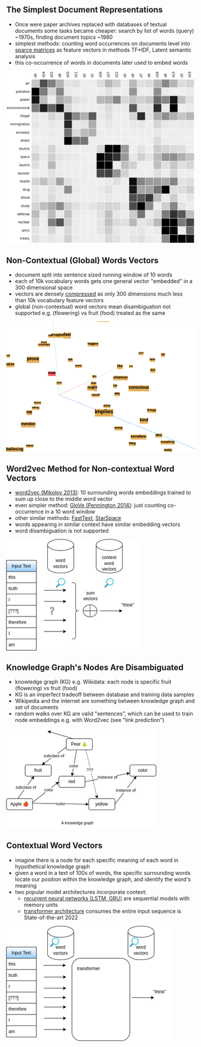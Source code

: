 ## The Simplest Document Representations
- Once were paper archives replaced with databases of textual documents some tasks became cheaper: search by list of words (query) ~1970s, finding document topics ~1980
- simplest methods: counting word occurrences on documents level into [sparce matrices](/ml/sparse-matrix-why-and-when) as feature vectors in methods TF*IDF, Latent semantic analysis
- this co-occurrence of words in documents later used to embed words

![Latent semantic analysis - CC BY-SA 4.0 Christoph Carl Kling](/images/latent-semantic-analysis-wiki.png)


## Non-Contextual (Global) Words Vectors
- document split into sentence sized running window of 10 words
- each of 10k vocabulary words gets one general vector "embedded" in a 300 dimensional space
- vectors are densely [compressed](/ml/neural-data-compression) as only 300 dimensions much less than 10k vocabulary feature vectors
- global (non-contextual) word vectors mean disambiguation not supported e.g. (flowering) vs fruit (food) treated as the same

![word2vec](/images/word2vec-10k-tensorflow-projector.png)


## Word2vec Method for Non-contextual Word Vectors
- [word2vec (Mikolov 2013)](https://arxiv.org/pdf/1301.3781.pdf): 10 surrounding words embeddings trained to sum up close to the middle word vector
- even simpler method: [GloVe (Pennington 2014)](https://nlp.stanford.edu/pubs/glove.pdf): just counting co-occurrence in a 10 word window 
- other similar methods: [FastText](/ml/FastText-Vector-Norms-And-OOV-Words), [StarSpace](/ml/starspace-embedding) 
- words appearing in similar context have similar embedding vectors 
- word disambiguation is not supported

![word2vec operation](/images/word2vec.jpg)


## Knowledge Graph's Nodes Are Disambiguated
- knowledge graph (KG) e.g. Wikidata: each node is specific fruit (flowering) vs fruit (food)
- KG is an imperfect tradeoff between database and training data samples
- Wikipedia and the internet are something between knowledge graph and set of documents
- random walks over KG are valid "sentences", which can be used to train node embeddings e.g. with Word2vec (see "link prediction")

![knowledge graph visualization from wikipedia](/images/knowledge-graph.jpg)


## Contextual Word Vectors
- imagine there is a node for each specific meaning of each word in hypothetical knowledge graph
- given a word in a text of 100s of words, the specific surrounding words locate our position within the knowledge graph, and identify the word's meaning
- two popular model architectures incorporate context:
  - [recurrent neural networks (LSTM, GRU)](/ml/SRU++-Speeds-Up-Transformer-with-Simple-Recurrent-Unit-RNN) are sequential models with memory units
  - [transformer architecture](/ml/transformers-self-attention-mechanism-simplified) consumes the entire input sequence is State-of-the-art 2022

![transformer from word2vec](/images/transformer-from-word2vec.jpg)
